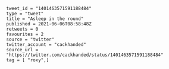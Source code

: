 ```
tweet_id = "1401463571591188484"
type = "tweet"
title = "Asleep in the round"
published = 2021-06-06T08:58:48Z
retweets = 0
favourites = 2
source = "twitter"
twitter_account = "cackhanded"
source_url = "https://twitter.com/cackhanded/status/1401463571591188484"
tag = [ "roxy",]
```

<p class='image'><img src='http://mnf.m17s.net/2021/06/06/E3L_rVJXMAMp4e2.jpg' alt=''></p>


